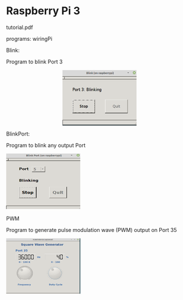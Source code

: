 # Raspberry Pi 3

tutorial.pdf

programs:
wiringPi

Blink:

Program to blink Port 3
<p align="center">
<img align="center" src="images/Blink.png" width="200" height="150">
</p>
BlinkPort:

Program to blink any output Port

<img aligne="center" src="images/BlinkPort.png" width="200" height="150">

PWM

Program to generate pulse modulation  wave (PWM) output on Port 35 

<img align="center" src="images/PWM.png" width="200" height="150">

